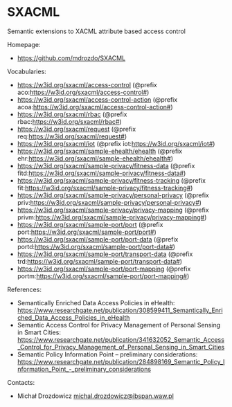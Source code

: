 SXACML
===

Semantic extensions to XACML attribute based access control

Homepage:
* https://github.com/mdrozdo/SXACML

Vocabularies:
* https://w3id.org/sxacml/access-control (@prefix aco:https://w3id.org/sxacml/access-control#)
* https://w3id.org/sxacml/access-control-action (@prefix acoa:https://w3id.org/sxacml/access-control-action#)
* https://w3id.org/sxacml/rbac (@prefix rbac:https://w3id.org/sxacml/rbac#)
* https://w3id.org/sxacml/request (@prefix req:https://w3id.org/sxacml/request#)
* https://w3id.org/sxacml/iot (@prefix iot:https://w3id.org/sxacml/iot#)
* https://w3id.org/sxacml/sample-ehealth/ehealth (@prefix ehr:https://w3id.org/sxacml/sample-ehealth/ehealth#)
* https://w3id.org/sxacml/sample-privacy/fitness-data (@prefix fitd:https://w3id.org/sxacml/sample-privacy/fitness-data#)
* https://w3id.org/sxacml/sample-privacy/fitness-tracking (@prefix fit:https://w3id.org/sxacml/sample-privacy/fitness-tracking#)
* https://w3id.org/sxacml/sample-privacy/personal-privacy (@prefix priv:https://w3id.org/sxacml/sample-privacy/personal-privacy#)
* https://w3id.org/sxacml/sample-privacy/privacy-mapping (@prefix privm:https://w3id.org/sxacml/sample-privacy/privacy-mapping#)
* https://w3id.org/sxacml/sample-port/port (@prefix port:https://w3id.org/sxacml/sample-port/port#)
* https://w3id.org/sxacml/sample-port/port-data (@prefix portd:https://w3id.org/sxacml/sample-port/port-data#)
* https://w3id.org/sxacml/sample-port/transport-data (@prefix trd:https://w3id.org/sxacml/sample-port/transport-data#)
* https://w3id.org/sxacml/sample-port/port-mapping (@prefix portm:https://w3id.org/sxacml/sample-port/port-mapping#)


References:
* Semantically Enriched Data Access Policies in eHealth: https://www.researchgate.net/publication/308599411_Semantically_Enriched_Data_Access_Policies_in_eHealth
* Semantic Access Control for Privacy Management of Personal Sensing in Smart Cities: https://www.researchgate.net/publication/341632052_Semantic_Access_Control_for_Privacy_Management_of_Personal_Sensing_in_Smart_Cities
* Semantic Policy Information Point – preliminary considerations: https://www.researchgate.net/publication/284898169_Semantic_Policy_Information_Point_-_preliminary_considerations 

Contacts: 
* Michał Drozdowicz <michal.drozdowicz@ibspan.waw.pl>
